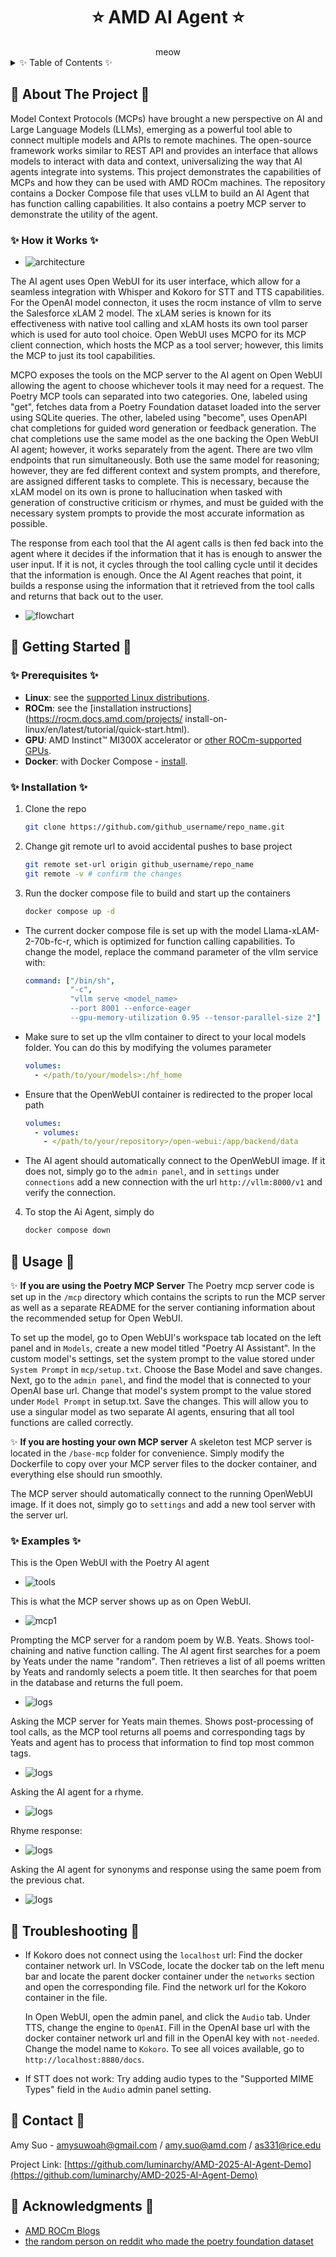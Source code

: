 <div align="center">

<h1> ⭐  AMD AI Agent ⭐ </h1>
meow
<div align="left">

<!-- TABLE OF CONTENTS -->

<details>
  <summary>✨ Table of Contents ✨ </summary>
  <ol>
    <li>
      <a href="#about-the-project">About The Project</a>
      <ul>
        <li><a href="#how-it-works">How it Works</a></li>
      </ul>
    </li>
    <li>
      <a href="#getting-started">Getting Started</a>
      <ul>
        <li><a href="#prerequisites">Prerequisites</a></li>
        <li><a href="#installation">Installation</a></li>
      </ul>
    </li>
    <li><a href="#usage">Usage</a>
      <ul>
        <li><a href="#examples">Examples</a></li>
      </ul></li>
    <li><a href="#license">License</a></li>
    <li><a href="#contact">Contact</a></li>
    <li><a href="#acknowledgments">Acknowledgments</a></li>
  </ol>
</details>

<!-- ABOUT THE PROJECT -->

## 🌟 About The Project 🌟

Model Context Protocols (MCPs) have brought a new perspective on AI and Large Language Models (LLMs), emerging as a powerful tool able to connect multiple models and APIs to remote machines. The  open-source framework works similar to REST API and provides an interface that allows models to interact with data and context, universalizing the way that AI agents integrate into systems. This project demonstrates the capabilities of MCPs and how they can be used with AMD ROCm machines. The repository contains a Docker Compose file that uses vLLM to build an AI Agent that has function calling capabilities. It also contains a poetry MCP server to demonstrate the utility of the agent.

### ✨ How it Works ✨

* ![architecture](assets/arch.png)

The AI agent uses Open WebUI for its user interface, which allow for a seamless integration with Whisper and Kokoro for STT and TTS capabilities. For the OpenAI model connecton, it uses the rocm instance of vllm to serve the Salesforce xLAM 2 model. The xLAM series is known for its effectiveness with native tool calling and xLAM hosts its own tool parser which is used for auto tool choice. Open WebUI uses MCPO for its MCP client connection, which hosts the MCP as a tool server; however, this limits the MCP to just its tool capabilities.

MCPO exposes the tools on the MCP server to the AI agent on Open WebUI allowing the agent to choose whichever tools it may need for a request. The Poetry MCP tools can separated into two categories. One, labeled using "get", fetches data from a Poetry Foundation dataset loaded into the server using SQLite queries. The other, labeled using "become", uses OpenAPI chat completions for guided word generation or feedback generation. The chat completions use the same model as the one backing the Open WebUI AI agent; however, it works separately from the agent. There are two vllm endpoints that run simultaneously. Both use the same model for reasoning; however, they are fed different context and system prompts, and therefore, are assigned different tasks to complete. This is necessary, because the xLAM model on its own is prone to hallucination when tasked with generation of constructive criticism or rhymes, and must be guided with the necessary system prompts to provide the most accurate information as possible.

The response from each tool that the AI agent calls is then fed back into the agent where it decides if the information that it has is enough to answer the user input. If it is not, it cycles through the tool calling cycle until it decides that the information is enough. Once the AI Agent reaches that point, it builds a response using the information that it retrieved from the tool calls and returns that back out to the user.

* ![flowchart](assets/flowchart.drawio.png)

<!-- GETTING STARTED -->

## 🌟 Getting Started 🌟

### ✨ Prerequisites ✨

* **Linux**: see the [supported Linux distributions](https://rocm.docs.amd.com/projects/install-on-linux/en/latest/reference/system-requirements.html#supported-operating-systems).
* **ROCm**: see the [installation instructions](https://rocm.docs.amd.com/projects/ install-on-linux/en/latest/tutorial/quick-start.html).
* **GPU**: AMD Instinct™ MI300X accelerator or [other ROCm-supported GPUs](https://rocm.docs.amd.com/projects/install-on-linux/en/latest/reference/system-requirements.html).
* **Docker**: with Docker Compose - [install](https://docs.docker.com/engine/install/).

### ✨ Installation ✨

1. Clone the repo
   
   ```sh
   git clone https://github.com/github_username/repo_name.git
   ```
2. Change git remote url to avoid accidental pushes to base project
   
   ```sh
   git remote set-url origin github_username/repo_name
   git remote -v # confirm the changes
   ```
3. Run the docker compose file to build and start up the containers
   
   ```sh
   docker compose up -d
   ```

* The current docker compose file is set up with the model Llama-xLAM-2-70b-fc-r, which is optimized for function calling capabilities. To change the model, replace the command parameter of the vllm service with:
  
  ```yaml
  command: ["/bin/sh", 
            "-c", 
            "vllm serve <model_name> 
            --port 8001 --enforce-eager 
            --gpu-memory-utilization 0.95 --tensor-parallel-size 2"]
  ```
* Make sure to set up the vllm container to direct to your local models folder. You can do this by modifying the volumes parameter
  
  ```yaml
  volumes:
    - </path/to/your/models>:/hf_home
  ```
* Ensure that the OpenWebUI container is redirected to the proper local path
  
  ```yaml
  volumes:
    - volumes:
      - </path/to/your/repository>/open-webui:/app/backend/data
  ```
* The AI agent should automatically connect to the OpenWebUI image. If it does not, simply go to the `admin panel`, and in `settings` under `connections` add a new connection with the url `http://vllm:8000/v1` and verify the connection.

4. To stop the Ai Agent, simply do
   
   ```sh
   docker compose down
   ```

## 🌟 Usage 🌟

✨ **If you are using the Poetry MCP Server**
The Poetry mcp server code is set up in the `/mcp` directory which contains the scripts to run the MCP server as well as a separate README for the server contianing information about the recommended setup for Open WebUI.

To set up the model, go to Open WebUI's workspace tab located on the left panel and in `Models`, create a new model titled "Poetry AI Assistant". In the custom model's settings, set the system prompt to the value stored under `System Prompt` in `mcp/setup.txt`. Choose the Base Model and save changes.
Next, go to the `admin panel`, and find the model that is connected to your OpenAI base url. Change that model's system prompt to the value stored under `Model Prompt` in setup.txt. Save the changes.
This will allow you to use a singular model as two separate AI agents, ensuring that all tool functions are called correctly.

✨ **If you are hosting your own MCP server**
A skeleton test MCP server is located in the `/base-mcp` folder for convenience. Simply modify the Dockerfile to copy over your MCP server files to the docker container, and everything else should run smoothly.

The MCP server should automatically connect to the running OpenWebUI image. If it does not, simply go to `settings` and add a new tool server with the server url.

### ✨ Examples ✨

This is the Open WebUI with the Poetry AI agent

* ![tools](assets/home.png)

This is what the MCP server shows up as on Open WebUI.

* ![mcp1](assets/mcp.png)

Prompting the MCP server for a random poem by W.B. Yeats. Shows tool-chaining and native function calling. The AI agent first searches for a poem by Yeats under the name "random". Then retrieves a list of all poems written by Yeats and randomly selects a poem title. It then searches for that poem in the database and returns the full poem.

* ![logs](assets/random2.png)

Asking the MCP server for Yeats main themes. Shows post-processing of tool calls, as the MCP tool returns all poems and corresponding tags by Yeats and agent has to process that information to find top most common tags.

* ![logs](assets/theme.png)

Asking the AI agent for a rhyme.

* ![logs](assets/rhyme1.png)

Rhyme response:

* ![logs](assets/rhyme2.png)

Asking the AI agent for synonyms and response using the same poem from the previous chat.

* ![logs](assets/thesaurus.png)

## 🌟 Troubleshooting 🌟

* If Kokoro does not connect using the `localhost` url:
  Find the docker container network url. In VSCode, locate the docker tab on the left menu bar and locate the parent docker container under the `networks` section and open the corresponding file. Find the network url for the Kokoro container in the file.
  
  In Open WebUI, open the admin panel, and click the `Audio` tab. Under TTS, change the engine to `OpenAI`. Fill in the OpenAI base url with the docker container network url and fill in the OpenAI key with `not-needed`. Change the model name to `Kokoro`. To see all voices available, go to `http://localhost:8880/docs`.
* If STT does not work:
  Try adding audio types to the "Supported MIME Types" field in the `Audio` admin panel setting.

<!-- CONTACT -->

## 🌟 Contact 🌟

Amy Suo - amysuwoah@gmail.com / amy.suo@amd.com / as331@rice.edu

Project Link: [https://github.com/luminarchy/AMD-2025-AI-Agent-Demo](https://github.com/luminarchy/AMD-2025-AI-Agent-Demo)

<!-- ACKNOWLEDGMENTS -->

## 🌟 Acknowledgments 🌟

* [AMD ROCm Blogs](https://rocm.blogs.amd.com/)
* [the random person on reddit who made the poetry foundation dataset](https://www.kaggle.com/datasets/tgdivy/poetry-foundation-poems)


